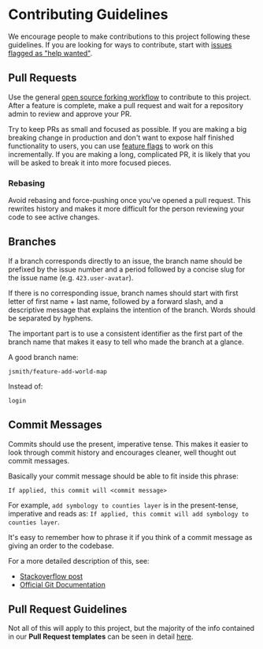 # Contributing Guidelines

We encourage people to make contributions to this project following these
guidelines. If you are looking for ways to contribute, start with [issues
flagged as "help
wanted"](https://github.com/Language-Mapping/language-map/labels/comm%3A%20%3Araising_hand%3A%20help%20wanted%3Araising_hand%3A).

## Pull Requests

Use the general [open source forking
workflow](https://www.atlassian.com/git/tutorials/comparing-workflows/forking-workflow)
to contribute to this project. After a feature is complete, make a pull request
and wait for a repository admin to review and approve your PR.

Try to keep PRs as small and focused as possible. If you are making a big
breaking change in production and don't want to expose half finished
functionality to users, you can use [feature
flags](https://www.martinfowler.com/articles/feature-toggles.html) to work on
this incrementally. If you are making a long, complicated PR, it is likely that
you will be asked to break it into more focused pieces.

### Rebasing

Avoid rebasing and force-pushing once you've opened a pull request. This
rewrites history and makes it more difficult for the person reviewing your code
to see active changes.

## Branches

If a branch corresponds directly to an issue, the branch name should be prefixed
by the issue number and a period followed by a concise slug for the issue name
(e.g. `423.user-avatar`).

If there is no corresponding issue, branch names should start with first letter
of first name + last name, followed by a forward slash, and a descriptive
message that explains the intention of the branch. Words should be separated by
hyphens.

The important part is to use a consistent identifier as the first part of the
branch name that makes it easy to tell who made the branch at a glance.

A good branch name:

```
jsmith/feature-add-world-map
```

Instead of:

```
login
```

## Commit Messages

Commits should use the present, imperative tense. This makes it easier to look
through commit history and encourages cleaner, well thought out commit messages.

Basically your commit message should be able to fit inside this phrase:

```
If applied, this commit will <commit message>
```

For example, `add symbology to counties layer` is in the present-tense,
imperative and reads as: `If applied, this commit will add symbology to counties layer`.

It's easy to remember how to phrase it if you think of a commit message as
giving an order to the codebase.

For a more detailed description of this, see:

- [Stackoverflow post](https://stackoverflow.com/a/3580764/3908605)
- [Official Git
  Documentation](https://git-scm.com/book/en/v2/Distributed-Git-Contributing-to-a-Project)

## Pull Request Guidelines

Not all of this will apply to this project, but the majority of the info
contained in our **Pull Request templates** can be seen in detail
[here](https://raw.githubusercontent.com/Language-Mapping/.github/8550c16ea4ab0e1245763a0b3783eeacabe49d51/.github/PULL_REQUEST_TEMPLATE.md).
